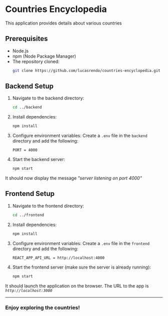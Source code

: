 # Countries Encyclopedia

This application provides details about various countries

## Prerequisites

-   Node.js
-   npm (Node Package Manager)
-   The repository cloned:
    ```sh
    git clone https://github.com/lucasrendo/countries-encyclopedia.git
    ```

## Backend Setup

1. Navigate to the backend directory:

    ```sh
    cd ../backend
    ```

2. Install dependencies:

    ```sh
    npm install
    ```

3. Configure environment variables:
   Create a `.env` file in the `backend` directory and add the following:

    ```
    PORT = 4000
    ```

4. Start the backend server:
    ```sh
    npm start
    ```

It should now display the message _"server listening on port 4000"_

## Frontend Setup

1. Navigate to the frontend directory:

    ```sh
    cd ../frontend
    ```

2. Install dependencies:

    ```sh
    npm install
    ```

3. Configure environment variables:
   Create a `.env` file in the `frontend` directory and add the following:

    ```
    REACT_APP_API_URL = http://localhost:4000
    ```

4. Start the frontend server (make sure the server is already running):
    ```sh
    npm start
    ```

It should launch the application on the browser. The URL to the app is _`http://localhost:3000`_

---

### Enjoy exploring the countries!
